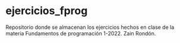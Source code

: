 # ejercicios_fprog

Repositorio donde se almacenan los ejercicios hechos en clase de la materia Fundamentos de programación 1-2022.
Zain Rondón.
